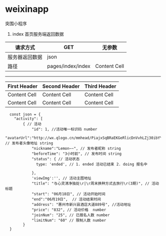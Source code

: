 # weixinapp
突围小程序
1. index 首页服务端返回数据

请求方式 | GET | 无参数
------------ | ------------- | ------------
服务器返回数据 | json
路径 | pages/index/index  | Content Cell
----
First Header | Second Header | Third Header
------------ | ------------- | ------------
Content Cell | Content Cell  | Content Cell
Content Cell | Content Cell  | Content Cell
```
  const json = {
    "activity": [
        { // 活动
            "id": 1, //活动唯一标识码 number
            "avatarUrl":"http://wx.qlogo.cn/mmhead/PiajxSqBRaEKGeRlicDnVvhLZj30ibYYWz5qib0EnFWtpZ8BJJMs4ANRFg/132", // 发布者头像地址 string
            "nickname":"Lemon~~", // 发布者昵称 string
            "beforeTime": "3小时前", // 发布时间 string
            "status": { // 活动状态
              type: 'ended', // 1. ended 活动已结束 2. doing 报名中

            },
            'viewImg':'', // 活动主图地址
            "title": "与心灵清净独处\r|\r周末换种方式去旅行\r(3期)", // 活动标题
            "start": "06月18日", // 活动开始时间
            "end":"06月19日",  // 活动结束时间
            "address": "惠州市新兴县酒店大道889号", //活动地址
            "price": "832", // 活动价格  number
            "joinNum": "25", // 已报名人数 number
            "limitNum": "60" // 限制人数 number
        }
  }
```
